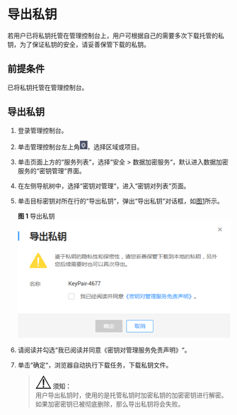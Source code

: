 # 导出私钥<a name="dew_01_0082"></a>

若用户已将私钥托管在管理控制台上，用户可根据自己的需要多次下载托管的私钥，为了保证私钥的安全，请妥善保管下载的私钥。

## 前提条件<a name="section394444118811"></a>

已将私钥托管在管理控制台。

## 导出私钥<a name="section32931144183915"></a>

1.  登录管理控制台。
2.  单击管理控制台左上角![](figures/icon_region-5.png)，选择区域或项目。
3.  单击页面上方的“服务列表“，选择“安全  \>  数据加密服务“，默认进入数据加密服务的“密钥管理“界面。
4.  在左侧导航树中，选择“密钥对管理“，进入“密钥对列表“页面。
5.  单击目标密钥对所在行的“导出私钥“，弹出“导出私钥“对话框，如[图1](#f704b6a279532488994495fe0ba649283)所示。

    **图 1**  导出私钥<a name="f704b6a279532488994495fe0ba649283"></a>  
    ![](figures/导出私钥.png "导出私钥")

6.  请阅读并勾选“我已阅读并同意《密钥对管理服务免责声明》“。
7.  单击“确定“，浏览器自动执行下载任务，下载私钥文件。

    >![](public_sys-resources/icon-notice.gif) **须知：**   
    >用户导出私钥时，使用的是托管私钥时加密私钥的加密密钥进行解密。如果加密密钥已被彻底删除，那么导出私钥将会失败。  


